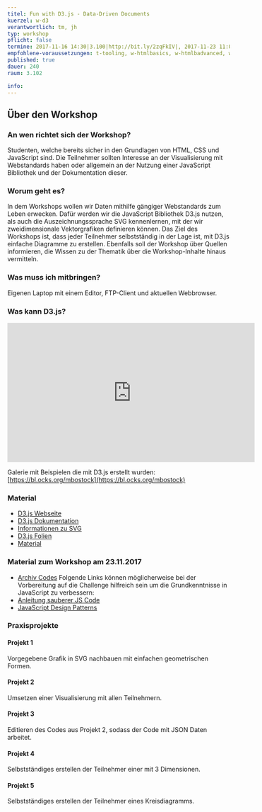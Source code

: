 ```yaml
---
titel: Fun with D3.js - Data-Driven Documents
kuerzel: w-d3
verantwortlich: tm, jh
typ: workshop
pflicht: false
termine: 2017-11-16 14:30|3.100|http://bit.ly/2zqFkIV|, 2017-11-23 11:00|3.100|http://bit.ly/2jJamrt|
empfohlene-voraussetzungen: t-tooling, w-htmlbasics, w-htmlbadvanced, w-jsbasics, w-jsadvanced
published: true
dauer: 240
raum: 3.102

info:
---
```


## Über den Workshop

### An wen richtet sich der Workshop?
Studenten, welche bereits sicher in den Grundlagen von HTML, CSS und JavaScript sind. Die Teilnehmer sollten Interesse an der Visualisierung mit Webstandards haben oder allgemein an der Nutzung einer JavaScript Bibliothek und der Dokumentation dieser.

### Worum geht es?
In dem Workshops wollen wir Daten mithilfe gängiger Webstandards zum Leben erwecken. Dafür werden wir die JavaScript Bibliothek D3.js nutzen, als auch die Auszeichnungssprache SVG kennenlernen, mit der wir zweidimensionale Vektorgrafiken definieren können. Das Ziel des Workshops ist, dass jeder Teilnehmer selbstständig in der Lage ist, mit D3.js einfache Diagramme zu erstellen. Ebenfalls soll der Workshop über Quellen informieren, die Wissen zu der Thematik über die Workshop-Inhalte hinaus vermitteln.  

### Was muss ich mitbringen?
Eigenen Laptop mit einem Editor, FTP-Client und aktuellen Webbrowser.

### Was kann D3.js?
<iframe width="560" height="315" src="https://www.youtube.com/embed/rJp_GDtLKjo" frameborder="0" gesture="media" allowfullscreen></iframe>

Galerie mit Beispielen die mit D3.js erstellt wurden: [https://bl.ocks.org/mbostock](https://bl.ocks.org/mbostock)

### Material
- [D3.js Webseite](https://d3js.org/)
- [D3.js Dokumentation](https://github.com/d3/d3/blob/master/API.md)
- [Informationen zu SVG](https://developer.mozilla.org/en-US/docs/Web/SVG)
- [D3.js Folien](https://th-koeln.github.io/mi-bachelor-wba1/slides/d3-workshop/index.html)
- [Material](https://th-koeln.github.io/mi-bachelor-wba1/download/d3_material.zip)

### Material zum Workshop am 23.11.2017
- [Archiv Codes](https://th-koeln.github.io/mi-bachelor-wba1/download/Codes_D3_Workshop_23.11.2017.zip)
Folgende Links können möglicherweise bei der Vorbereitung auf die Challenge hilfreich sein um die Grundkenntnisse in JavaScript zu verbessern:
- [Anleitung sauberer JS Code](https://github.com/rwaldron/idiomatic.js/tree/master/translations/de_DE)
- [JavaScript Design Patterns](https://addyosmani.com/resources/essentialjsdesignpatterns/book/)

### Praxisprojekte

#### Projekt 1
Vorgegebene Grafik in SVG nachbauen mit einfachen geometrischen Formen.

#### Projekt 2
Umsetzen einer Visualisierung mit allen Teilnehmern.

#### Projekt 3
Editieren des Codes aus Projekt 2, sodass der Code mit JSON Daten arbeitet.

#### Projekt 4
Selbstständiges erstellen der Teilnehmer einer mit 3 Dimensionen.

#### Projekt 5
Selbstständiges erstellen der Teilnehmer eines Kreisdiagramms.
